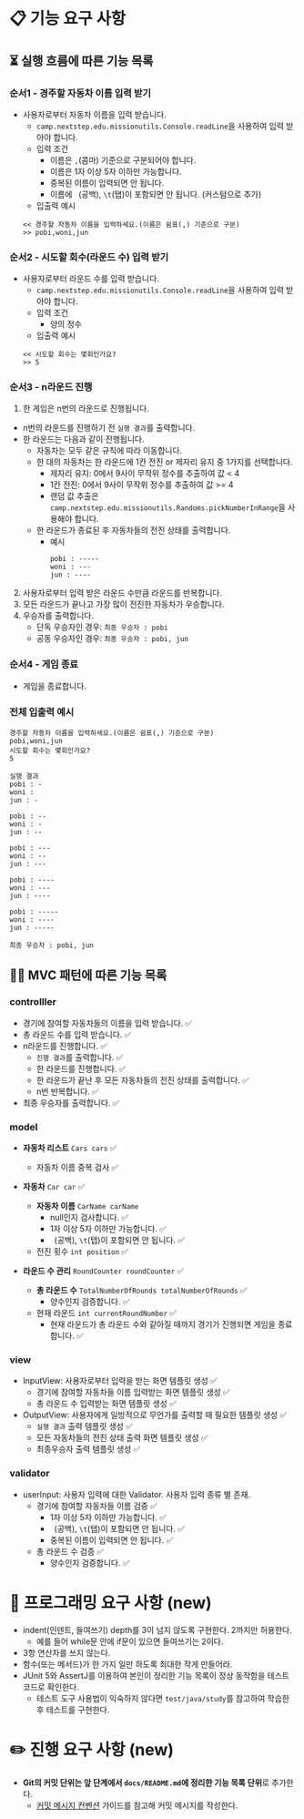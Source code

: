 # 📋 기능 요구 사항

## ⏳ 실행 흐름에 따른 기능 목록

### 순서1 - 경주할 자동차 이름 입력 받기

* 사용자로부터 자동차 이름을 입력 받습니다.
    * `camp.nextstep.edu.missionutils.Console.readLine`을 사용하여 입력 받아야 합니다.
    * 입력 조건
        * 이름은 `,`(콤마) 기준으로 구분되어야 합니다.
        * 이름은 1자 이상 5자 이하만 가능합니다.
        * 중복된 이름이 입력되면 안 됩니다.
        * 이름에 ` `(공백), `\t`(탭)이 포함되면 안 됩니다. (커스텀으로 추가)
    * 입출력 예시
    ```
    << 경주할 자동차 이름을 입력하세요.(이름은 쉼표(,) 기준으로 구분)
    >> pobi,woni,jun
    ```

### 순서2 - 시도할 회수(라운드 수) 입력 받기

* 사용자로부터 라운드 수를 입력 받습니다.
    * `camp.nextstep.edu.missionutils.Console.readLine`을 사용하여 입력 받아야 합니다.
    * 입력 조건
        * 양의 정수
    * 입출력 예시
    ```
    << 시도할 회수는 몇회인가요?
    >> 5
    ```

### 순서3 - n라운드 진행

1. 한 게임은 n번의 라운드로 진행됩니다.

* n번의 라운드를 진행하기 전 `실행 결과`를 출력합니다.
* 한 라운드는 다음과 같이 진행됩니다.
    * 자동차는 모두 같은 규칙에 따라 이동합니다.
    * 한 대의 자동차는 한 라운드에 1칸 전진 or 제자리 유지 중 1가지를 선택합니다.
        * 제자리 유지: 0에서 9사이 무작위 정수를 추출하여 값 < 4
        * 1칸 전진: 0에서 9사이 무작위 정수를 추출하여 값 >= 4
        * 랜덤 값 추출은 `camp.nextstep.edu.missionutils.Randoms.pickNumberInRange`을 사용해야 합니다.
    * 한 라운드가 종료된 후 자동차들의 전진 상태를 출력합니다.
        * 예시
          ```
          pobi : -----
          woni : ---
          jun : ----
          ```

2. 사용자로부터 입력 받은 라운드 수만큼 라운드를 반복합니다.
3. 모든 라운드가 끝나고 가장 많이 전진한 자동차가 우승합니다.
4. 우승자를 출력합니다.
    * 단독 우승자인 경우: `최종 우승자 : pobi`
    * 공동 우승자인 경우: `최종 우승자 : pobi, jun`

### 순서4 - 게임 종료

* 게임을 종료합니다.

### 전체 입출력 예시

```
경주할 자동차 이름을 입력하세요.(이름은 쉼표(,) 기준으로 구분)
pobi,woni,jun
시도할 회수는 몇회인가요?
5

실행 결과
pobi : -
woni : 
jun : -

pobi : --
woni : -
jun : --

pobi : ---
woni : --
jun : ---

pobi : ----
woni : ---
jun : ----

pobi : -----
woni : ----
jun : -----

최종 우승자 : pobi, jun
```

## 🧙🏻 MVC 패턴에 따른 기능 목록

### controlller

* 경기에 참여할 자동차들의 이름을 입력 받습니다. ✅
* 총 라운드 수를 입력 받습니다. ✅
* n라운드를 진행합니다. ✅
    * `진행 결과`를 출력합니다. ✅
    * 한 라운드를 진행합니다. ✅
    * 한 라운드가 끝난 후 모든 자동차들의 전진 상태를 출력합니다. ✅
    * n번 반복합니다. ✅
* 최종 우승자를 출력합니다. ✅

### model

* **자동차 리스트** `Cars cars` ✅
    * 자동차 이름 중복 검사 ✅
* **자동차** `Car car` ✅
    * **자동차 이름** `CarName carName`
        * null인지 검사합니다. ✅
        * 1자 이상 5자 이하만 가능합니다. ✅
        * ` `(공백), `\t`(탭)이 포함되면 안 됩니다. ✅
    * 전진 횟수 `int position` ✅

* **라운드 수 관리** `RoundCounter roundCounter` ✅
    * **총 라운드 수** `TotalNumberOfRounds totalNumberOfRounds` ✅
        * 양수인지 검증합니다. ✅
    * 현재 라운드 `int currentRoundNumber` ✅
        * 현재 라운드가 총 라운드 수와 같아질 때까지 경기가 진행되면 게임을 종료합니다. ✅

### view

* InputView: 사용자로부터 입력을 받는 화면 템플릿 생성 ✅
    * 경기에 참여할 자동차들 이름 입력받는 화면 템플릿 생성 ✅
    * 총 라운드 수 입력받는 화면 템플릿 생성 ✅
* OutputView: 사용자에게 일방적으로 무언가를 출력할 때 필요한 템플릿 생성 ✅
    * `실행 결과` 출력 템플릿 생성 ✅
    * 모든 자동차들의 전진 상태 출력 화면 템플릿 생성 ✅
    * 최종우승자 출력 템플릿 생성 ✅

### validator

* userInput: 사용자 입력에 대한 Validator. 사용자 입력 종류 별 존재.
    * 경기에 참여할 자동차들 이름 검증 ✅
        * 1자 이상 5자 이하만 가능합니다. ✅
        * ` `(공백), `\t`(탭)이 포함되면 안 됩니다. ✅
        * 중복된 이름이 입력되면 안 됩니다. ✅
    * 총 라운드 수 검증 ✅
        * 양수인지 검증합니다. ✅

# 🎯 프로그래밍 요구 사항 (new)

- indent(인덴트, 들여쓰기) depth를 3이 넘지 않도록 구현한다. 2까지만 허용한다.
    - 예를 들어 while문 안에 if문이 있으면 들여쓰기는 2이다.
- 3항 연산자를 쓰지 않는다.
- 함수(또는 메서드)가 한 가지 일만 하도록 최대한 작게 만들어라.
- JUnit 5와 AssertJ를 이용하여 본인이 정리한 기능 목록이 정상 동작함을 테스트 코드로 확인한다.
    - 테스트 도구 사용법이 익숙하지 않다면 `test/java/study`를 참고하여 학습한 후 테스트를 구현한다.

# ✏️ 진행 요구 사항 (new)

- **Git의 커밋 단위는 앞 단계에서 `docs/README.md`에 정리한 기능 목록 단위**로 추가한다.
    - [커밋 메시지 컨벤션](https://gist.github.com/stephenparish/9941e89d80e2bc58a153) 가이드를 참고해 커밋 메시지를 작성한다.